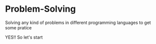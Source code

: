 # Problem-Solving
Solving any kind of problems in different programming languages to get some pratice

YES!! So let's start
